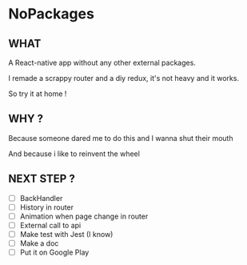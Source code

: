 # NoPackages

## WHAT

A React-native app without any other external packages.

I remade a scrappy router and a diy redux, it's not heavy and it works.

So try it at home !

## WHY ?

Because someone dared me to do this and I wanna shut their mouth

And because i like to reinvent the wheel

## NEXT STEP ?
  
  - [ ] BackHandler
  - [ ] History in router
  - [ ] Animation when page change in router
  - [ ] External call to api
  - [ ] Make test with Jest (I know)
  - [ ] Make a doc
  - [ ] Put it on Google Play
